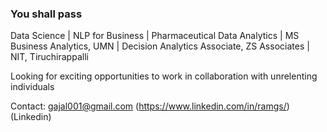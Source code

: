 ### You shall pass

Data Science | NLP for Business | Pharmaceutical Data Analytics | MS Business Analytics, UMN | Decision Analytics Associate, ZS Associates | NIT, Tiruchirappalli

Looking for exciting opportunities to work in collaboration with unrelenting individuals

Contact:
gajal001@gmail.com
(https://www.linkedin.com/in/ramgs/) (Linkedin)

<!--
**DumBiriyani/DumBiriyani** is a ✨ _special_ ✨ repository because its `README.md` (this file) appears on your GitHub profile.

Here are some ideas to get you started:

- 🔭 I’m currently working on ...
- 🌱 I’m currently learning ...
- 👯 I’m looking to collaborate on ...
- 🤔 I’m looking for help with ...
- 💬 Ask me about ...
- 📫 How to reach me: ...
- 😄 Pronouns: ...
- ⚡ Fun fact: ...
-->
